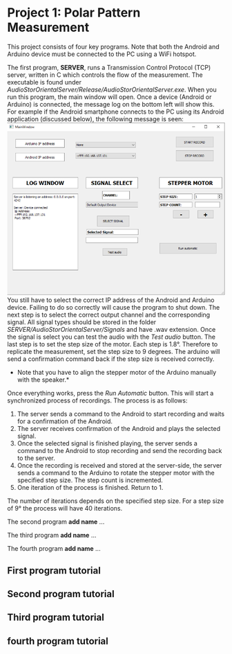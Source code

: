# Project 1: Polar Pattern Measurement
This project consists of four key programs. Note that both the Android and Arduino device must be connected to the PC using a WiFi hotspot.

The first program, **SERVER**, runs a Transmission Control Protocol (TCP) server, written in C which controls the flow of the measurement.
The executable is found under *AudioStorOrientalServer/Release/AudioStorOrientalServer.exe*. When you run this program, the main window will open. Once a device (Android or Arduino) is connected, the message log on the bottom left will show this.
For example if the Android smartphone connects to the PC using its Android application (discussed below), the following message is seen:
![](images/mainwindow.PNG)
You still have to select the correct IP address of the Android and Arduino device. Failing to do so correctly will cause the program to shut down.
The next step is to select the correct output channel and the corresponding signal. All signal types should be stored in the folder *SERVER/AudioStorOrientalServer/Signals* and have .wav extension. 
Once the signal is select you can test the audio with the *Test audio* button.
The last step is to set the step size of the motor. Each step is 1.8°. Therefore to replicate the measurement, set the step size to 9 degrees. The arduino will send a confirmation command back if the step size is received correctly. 

* Note that you have to align the stepper motor of the Arduino manually with the speaker.*

Once everything works, press the *Run Automatic* button. This will start a synchronized process of recordings.
The process is as follows:
<ol>
  <li> The server sends a command to the Android to start recording and waits for a confirmation of the Android.</li>
  <li> The server receives confirmation of the Android and plays the selected signal. </li>
  <li> Once the selected signal is finished playing, the server sends a command to the Android to stop recording and send the recording back to the server. </li>
  <li> Once the recording is received and stored at the server-side, the server sends a command to the Arduino to rotate the stepper motor with the specified step size. The step count is incremented. </li>
  <li> One iteration of the process is finished. Return to 1. </li>
</ol>
The number of iterations depends on the specified step size. For a step size of 9° the process will have 40 iterations.
  

The second program **add name** ...

The third program **add name** ...

The fourth program **add name** ...

## First program tutorial

## Second program tutorial

## Third program tutorial

## fourth program tutorial
